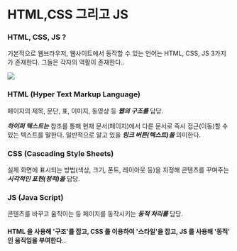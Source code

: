 # HTML,CSS 그리고 JS

### HTML, CSS, JS ?

기본적으로 웹브라우저, 웹사이트에서 동작할 수 있는 언어는
HTML, CSS, JS 3가지가 존재한다.
그들은 각자의 역활이 존재한다..


![](https://images.velog.io/images/sh981013s/post/caab69c4-ed6a-477d-b7b8-759129196aaa/image.png)

### HTML (Hyper Text Markup Language)

페이지의 제목, 문단, 표, 이미지, 동영상 등 ___웹의 구조를___ 담당.

___하이퍼 텍스트는___ 참조를 통해 현재 문서(페이지)에서 다른 문서로 즉시 접근(이동)할 수 있는 텍스트를 말한다. 일반적으로 알고 있을 ___링크 버튼(텍스트)을___ 의미한다.

### CSS (Cascading Style Sheets)

실제 화면에 표시되는 방법(색상, 크기, 폰트, 레이아웃 등)을 지정해 콘텐츠를 꾸며주는 ___시각적인 표현(정적)을___ 담당.

### JS (Java Script)

콘텐츠를 바꾸고 움직이는 등 페이지를 동작시키는 ___동적 처리를___ 담당.


#### HTML 을 사용해 '구조'를 잡고, CSS 를 이용하여 '스타일'을 잡고, JS 를 사용해 '동적' 인 움직임을 부여한다..


